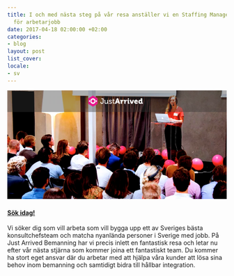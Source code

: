 ```yaml
---
title: I och med nästa steg på vår resa anställer vi en Staffing Manager med ansvar
  för arbetarjobb
date: 2017-04-18 02:00:00 +02:00
categories:
- blog
layout: post
list_cover: 
locale:
- sv
---
```


![Staffing Manager](/assets/images/blog/staff.png)

#### [Sök idag!](https://careers.justarrived.se/jobs/32414)

Vi söker dig som vill arbeta som vill bygga upp ett av Sveriges bästa konsultchefsteam och matcha nyanlända personer i Sverige med jobb. På Just Arrived Bemanning har vi precis inlett en fantastisk resa och letar nu efter vår nästa stjärna som kommer joina ett fantastiskt team. Du kommer ha stort eget ansvar där du arbetar med att hjälpa våra kunder att lösa sina behov inom bemanning och samtidigt bidra till hållbar integration.





